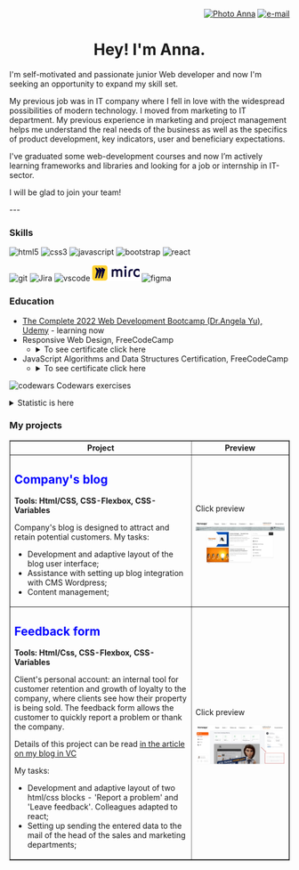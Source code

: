 <!--
**Annnek/Annnek** is a ✨ _special_ ✨ repository because its `README.md` (this file) appears on your GitHub profile.

Here are some ideas to get you started:

- 🔭 I’m currently working on ...
- 🌱 I’m currently learning ...
- 👯 I’m looking to collaborate on ...
- 🤔 I’m looking for help with ...
- 💬 Ask me about ...
- 📫 How to reach me: ...
- 😄 Pronouns: ...
- ⚡ Fun fact: ...
-->
<p align="right">
    <a href="https://www.linkedin.com/in/anna-nekhorosheva/"><img align="" src="https://img.shields.io/badge/linkedin-%230077B5.svg?style=for-the-badge&logo=linkedin&logoColor=white" alt="Photo Anna" height="30" /></a>
    <a href="mailto:nekhorosheva.ann@gmail.com"> <img align="" src="https://img.shields.io/badge/Gmail-D14836?style=for-the-badge&logo=gmail&logoColor=white" alt="e-mail" height="30"/> </a>
</p>
<h1 align="center">Hey! I'm Anna.</h1>

<p>I'm self-motivated and passionate junior Web developer and now I'm seeking an opportunity to expand my skill set.</p>
<p>My previous job was in IT company where I fell in love with the widespread possibilities of modern technology. I moved from marketing to IT department. My previous experience in marketing and project management helps me understand the real needs of the business as well as the specifics of product development, key indicators, user and beneficiary expectations.</p>
<p>I've graduated some web-development courses and now I’m actively learning frameworks and libraries  and looking for a job or internship in IT-sector.</p>
<p>I will be glad to join your team!</p>  
---
<h3>Skills</h3>

<p>
<img title="HTML" src="https://img.shields.io/badge/html5-%23E34F26.svg?style=for-the-badge&logo=html5&logoColor=white" alt="html5" height="30"/>
<img title="CSS" src="https://img.shields.io/badge/css3-%231572B6.svg?style=for-the-badge&logo=css3&logoColor=white" alt="css3" height="30"/>
<img title="JavaScript" src="https://img.shields.io/badge/javascript-%23323330.svg?style=for-the-badge&logo=javascript&logoColor=%23F7DF1E" alt="javascript" height="30"/>
<img title="Bootstrap" src="https://img.shields.io/badge/bootstrap-%23563D7C.svg?style=for-the-badge&logo=bootstrap&logoColor=white" alt="bootstrap" height="30"/>
<img title="React" src="https://img.shields.io/badge/react-%2320232a.svg?style=for-the-badge&logo=react&logoColor=%2361DAFB" alt="react" height="30"/>
</p>

<p> 
<img title="Git" src="https://img.shields.io/badge/git-%23F05033.svg?style=for-the-badge&logo=git&logoColor=white" alt="git" height="30"/>
<img title="Jira" src="https://img.shields.io/badge/jira-%230A0FFF.svg?style=for-the-badge&logo=jira&logoColor=white" alt="Jira" height="30"/>
<img title="VisualStudio" src="https://img.shields.io/badge/Visual%20Studio%20Code-0078d7.svg?style=for-the-badge&logo=visual-studio-code&logoColor=white" alt="vscode" height="30"/>
<img title="Miro" src="/images/miro.png" alt="Miro" height="30"/>
<img title="Figma" src="https://img.shields.io/badge/figma-%23F24E1E.svg?style=for-the-badge&logo=figma&logoColor=white" alt="figma" height="30"/>
</p>

<h3>Education</h3>
    
<ul>
 <li><a href="https://www.udemy.com/course/the-complete-web-development-bootcamp/">The Complete 2022 Web Development Bootcamp (Dr.Angela Yu), Udemy</a> - learning now</li>
 <li>Responsive Web Design, FreeCodeCamp
   <ul>
     <li><details><summary>To see certificate click here</summary>
       <a href="https://www.freecodecamp.org/certification/Annnek/responsive-web-design">https://www.freecodecamp.org/certification/Annnek/responsive-web-design</a>
       </details>
     </li>
   </ul> 
 </li>
 <li>JavaScript Algorithms and Data Structures Certification, FreeCodeCamp
   <ul>
     <li><details><summary>To see certificate click here</summary>
         <a href="https://www.freecodecamp.org/certification/Annnek/javascript-algorithms-and-data-structures">https://www.freecodecamp.org/certification/Annnek/javascript-algorithms-and-data-structures</a>
         </details>
     </li>
   </ul> 
 </li>
</ul>
          
<p><img title="codewars" src="https://img.shields.io/badge/Codewars-B1361E?style=for-the-badge&logo=codewars&logoColor=grey" alt="codewars" height="20"> Codewars exercises</p>
  <details><summary> Statistic is here </summary>
   <p><a href="https://www.codewars.com/users/Annnek/stats?target=_blank">
    <img src="https://www.codewars.com/users/Annnek/badges/small" alt="codewars"></img>
   </a></p>
  </details>

<h3>My projects</h3>

<table border="1">
      <tr>
        <th>Project</th>
        <th width="35%">Preview</th>
      </tr>
      <tr>
        <td>
        <h2 style="color: blue; size: 1.5rem;">Company's blog</h2>
          <p><strong>Tools: Html/CSS, CSS-Flexbox, CSS-Variables</strong></p>
          <p>Company's blog is designed to attract and retain potential customers. My tasks:</p>
          <ul>
            <li>Development and adaptive layout of the blog user interface;</li>
            <li>Assistance with setting up blog integration with CMS Wordpress;</li>
            <li>Content management;</li>
          </ul>          
        </td>
        <td>
          <p>Click preview</p>
          <a href="/images/blog_big.jpg" target="_blank"><img src ="./images/blog_small.jpg" alt="blog preview"></a>
        </td>
      </tr>
        <tr>
        <td>
        <h2 style="color: blue; size: 1.5rem;">Feedback form</h2>
          <p><strong>Tools: Html/Css, CSS-Flexbox, CSS-Variables </strong></p>
          <p>Client's personal account: an internal tool for customer retention and growth of loyalty to the company, where clients see how their property is being sold. The feedback form allows the customer to quickly report a problem or thank the company.</p>
            <p>Details of this project can be read <a href="https://vc.ru/tribuna/245607-lichnyy-kabinet-klienta-kak-instrument-prodazh-kakoy-funkcional-rabotaet"> in the article on my blog in VC </a></p>
            <p>My tasks:</p>
          <ul>
            <li>Development and adaptive layout of two html/css blocks - 'Report a problem' and 'Leave feedback'. Colleagues adapted to react;</li>
            <li>Setting up sending the entered data to the mail of the head of the sales and marketing departments;</li>
          </ul>
         </td>
        <td>
          <p>Click preview</p>
          <a href="/images/user_account_big.jpg" target="_blank"><img src ="images/user_account_small.jpg" alt="user account preview"></a>
        </td>
      </tr>
    </table>
